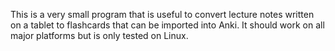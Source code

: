 This is a very small program that is useful to convert lecture notes written on a tablet to flashcards that can be imported into Anki. It should work on all major platforms but is only tested on Linux.